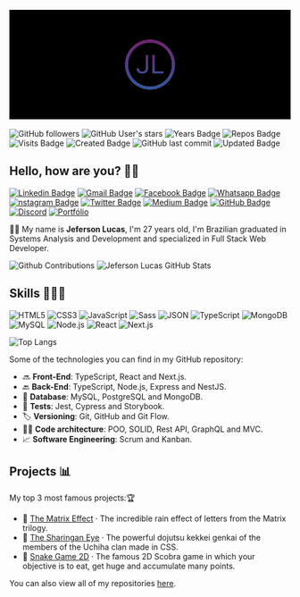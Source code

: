 <!-- Cover -->
<p align="center">
	<img 
		alt="cover" 
		loading="lazy"
		src="./cover.png"
		title="Jeferson Lucas" 
	>
</p>

<!-- Info repo -->

![GitHub followers](https://img.shields.io/github/followers/JefersonLucas?style=flat&color=9644F4)
![GitHub User's stars](https://img.shields.io/github/stars/JefersonLucas?style=flat&color=9644F4)
![Years Badge](https://badges.pufler.dev/years/JefersonLucas?style=flat&color=9644F4)
![Repos Badge](https://badges.pufler.dev/repos/JefersonLucas?style=flat&color=9644F4)
![Visits Badge](https://badges.pufler.dev/visits/JefersonLucas/JefersonLucas?style=flat&color=9644F4)
![Created Badge](https://badges.pufler.dev/created/JefersonLucas/JefersonLucas?style=flat&color=9644F4)
![GitHub last commit](https://img.shields.io/github/last-commit/JefersonLucas/JefersonLucas?style=flat&color=9644F4)
![Updated Badge](https://badges.pufler.dev/updated/JefersonLucas/JefersonLucas?style=flat&color=9644F4)

## Hello, how are you? 👋🏻

<!-- Social Networks -->
<p align="left">
	<!-- Linkedin -->
	<a href="https://www.linkedin.com/in/jeferson-lucas/" target="_black"><img alt="Linkedin Badge" src="https://img.shields.io/badge/-Jeferson%20Lucas-9644F4?&style=flat&logo=Linkedin&logoColor=white" title="Linkedin Badge" /></a>
	<!-- E-mail -->
	<a href="mailto:jeferson.luckas@gmail.com" target="_black"><img alt="Gmail Badge" src="https://img.shields.io/badge/-jeferson.luckas-9644F4?&style=flat&logo=Gmail&logoColor=white" title="Gmail Badge" /></a>
	<!-- Facebook -->
	<a href="https://www.facebook.com/profile.php?id=100004317732004" target="_black"><img alt="Facebook Badge" src="https://img.shields.io/badge/-Jeferson%20Lucas-9644F4?&style=flat&logo=Facebook&logoColor=white&link=https://www.facebook.com/profile.php?id=100004317732004" title="Facebook Badge" /></a>
	<!-- Whatsapp -->
	<a href="https://api.whatsapp.com/send?phone=+556198453785&text=Olá,+tudo+bem?&source=&data=&app_absent=" target="_black"><img alt="Whatsapp Badge" src="https://img.shields.io/badge/-Jeferson%20Lucas-9644F4?&style=flat&logo=Whatsapp&logoColor=white" title="Whatsapp Badge" /></a>
	<!-- Instagram -->
	<a href="https://www.instagram.com/jeferson.luckas/" target="_black"><img alt="nstagram Badge" src="https://img.shields.io/badge/-jeferson.luckas-9644F4?&style=flat&logo=Instagram&logoColor=white" title="Instagram Badge" /></a>
	<!-- Twitter -->
	<a href="https://twitter.com/JefersonLuckas" target="_black"><img alt="Twitter Badge" src="https://img.shields.io/badge/-JefersonLuckas-9644F4?fff&style=flat&logo=twitter&logoColor=fff" title="Twitter Badge" /></a>
	<!-- Medium -->
	<a href="https://medium.com/@jeferson.luckas" target="_black"><img alt="Medium Badge" src="https://img.shields.io/badge/-@jeferson.luckas-9644F4?fff&style=flat&logo=medium&logoColor=fff" title="Medium Badge" /></a>
	<!-- Github -->
	<a href="https://github.com/JefersonLucas" target="_black"><img alt="GitHub Badge" src="https://img.shields.io/badge/-JefersonLucas-9644F4?fff&style=flat&logo=github&logoColor=white" title="GitHub Badge" /></a>
	<!-- Discord -->
	<a href="https://github.com/JefersonLucas" target="_black"><img alt="Discord" src="https://img.shields.io/badge/-jeferson.luckas-9644F4?fff&style=flat&logo=discord&logoColor=white" title="GitHub Badge" /></a>
	<!-- Portfolio -->
	<a href="https://jefersonlucas.github.io/portfolio" target="_black"><img alt="Portfólio" src="https://img.shields.io/badge/JefersonLucas-Portf%C3%B3lio-9644F4?style=flat&color=9644F4" title="Portfólio" /></a>
</p>

🧔🏻 My name is **Jeferson Lucas**, I'm 27 years old, I'm Brazilian graduated in Systems Analysis and Development and specialized in Full Stack Web Developer.

<!-- GitHub Stats -->

<img alt="Github Contributions" src="https://github-readme-streak-stats.herokuapp.com/?user=JefersonLucas&theme=midnight-purple&hide_border=true" title="Github Contributions"/>

<img alt="Jeferson Lucas GitHub Stats" src="https://github-readme-stats.vercel.app/api?username=JefersonLucas&theme=midnight-purple&show_icons=true&hide_border=true" title="Jeferson Lucas GitHub Stats"/>

<!-- Skills -->

## Skills 👨🏻‍💻

<!-- Languages, libs and frameworks -->

![HTML5](https://img.shields.io/badge/-HTML-000?style=flat&logo=HTML5&logoColor=9644F4)
![CSS3](https://img.shields.io/badge/-CSS-000?style=flat&logo=CSS3&logoColor=9644F4)
![JavaScript](https://img.shields.io/badge/-JavaScript-000?fff&style=flat&logo=javascript&logoColor=9644F4)
![Sass](https://img.shields.io/badge/-Sass-000?style=flat&logo=sass&logoColor=9644F4)
![JSON](https://img.shields.io/badge/-JSON-000?style=flat&logo=json&logoColor=9644F4)
![TypeScript](https://img.shields.io/badge/-TypeScript-000?style=flat&logo=typescript&logoColor=9644F4)
![MongoDB](https://img.shields.io/badge/-MongoDB-000?style=flat&logoColor=9644F4&logo=mongodb)
![MySQL](https://img.shields.io/badge/-MySQL-000?style=flat&logoColor=9644F4&logo=mysql)
![Node.js](https://img.shields.io/badge/-Node.js-000?style=flat&logoColor=9644F4&logo=node.js)
![React](https://img.shields.io/badge/-React-000?style=flat&logo=react&logoColor=9644F4)
![Next.js](https://img.shields.io/badge/-Next.js-000?style=flat&logo=next.js&logoColor=9644F4)

<img alt="Top Langs" src="https://github-readme-stats.vercel.app/api/top-langs/?username=JefersonLucas&layout=compact&theme=midnight-purple&hide_border=true" title="Top Langs"/>

Some of the technologies you can find in my GitHub repository:

- 🔜 **Front-End**: TypeScript, React and Next.js.
- 🔙 **Back-End**: TypeScript, Node.js, Express and NestJS.
- 🎲 **Database**: MySQL, PostgreSQL and MongoDB.
- 🧪 **Tests**: Jest, Cypress and Storybook.
- 🏷️ **Versioning**: Git, GitHub and Git Flow.
- 👷🏻 **Code architecture**: POO, SOLID, Rest API, GraphQL and MVC.
- 📈 **Software Engineering**: Scrum and Kanban.

<!-- Projects -->

## Projects 📊

My top 3 most famous projects:🏆

- 🥇 [The Matrix Effect](https://github.com/JefersonLucas/the-matrix-effect) · The incredible rain effect of letters from the Matrix trilogy.
- 🥈 [The Sharingan Eye](https://github.com/JefersonLucas/the-sharingan-eye) · The powerful dojutsu kekkei genkai of the members of the Uchiha clan made in CSS.
- 🥉 [Snake Game 2D](https://github.com/JefersonLucas/snake-game-2D) · The famous 2D Scobra game in which your objective is to eat, get huge and accumulate many points.

You can also view all of my repositories [here](https://github.com/JefersonLucas?tab=repositories&q=&type=source&language=).
